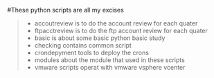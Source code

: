 #These python scripts are all my excises 
>- accoutreview is to do the account review for each quater 
>- ftpacctreview is to do the ftp account review for each quater 
>- basic is about some basic python basic study
>- checking contains common script
>- crondepyment tools to deploy the crons
>- modules about the module that used in these scripts
>- vmware scripts operat with vmware vsphere vcenter
